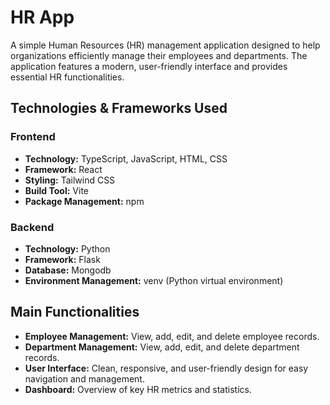 # HR App

A simple Human Resources (HR) management application designed to help organizations efficiently manage their employees and departments. The application features a modern, user-friendly interface and provides essential HR functionalities.

## Technologies & Frameworks Used

### Frontend
- **Technology:** TypeScript, JavaScript, HTML, CSS
- **Framework:** React
- **Styling:** Tailwind CSS
- **Build Tool:** Vite
- **Package Management:** npm

### Backend
- **Technology:** Python
- **Framework:** Flask
- **Database:** Mongodb
- **Environment Management:** venv (Python virtual environment)

## Main Functionalities

- **Employee Management:** View, add, edit, and delete employee records.
- **Department Management:** View, add, edit, and delete department records.
- **User Interface:** Clean, responsive, and user-friendly design for easy navigation and management.
- **Dashboard:** Overview of key HR metrics and statistics.
